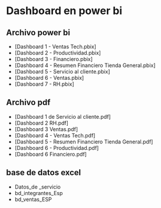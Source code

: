 # Dashboard en power bi

## Archivo power bi
- [Dashboard 1 - Ventas Tech.pbix]
- [Dashboard 2 - Productividad.pbix]
- [Dashboard 3 - Financiero.pbix]
- [Dashboard 4 - Resumen Financiero Tienda General.pbix]
- [Dashboard 5 - Servicio al cliente.pbix]
- [Dashboard 6 - Ventas.pbix]
- [Dashboard 7 - RH.pbix]


## Archivo pdf
- [Dashboard 1 de Servicio al cliente.pdf]
- [Dashboard 2 RH.pdf]
- [Dashboard 3 Ventas.pdf]
- [Dashboard 4 - Ventas Tech.pdf]
- [Dashboard 5 - Resumen Financiero Tienda General.pdf]
- [Dashboard 6 - Productividad.pdf]
- [Dashboard 6 Financiero.pdf]

## base de datos excel
- Datos_de _servicio
- bd_integrantes_Esp
- bd_ventas_ESP

